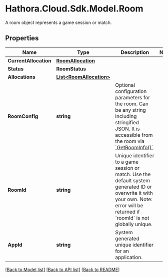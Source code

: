 # Hathora.Cloud.Sdk.Model.Room
A room object represents a game session or match.

## Properties

Name | Type | Description | Notes
------------ | ------------- | ------------- | -------------
**CurrentAllocation** | [**RoomAllocation**](RoomAllocation.md) |  | 
**Status** | **RoomStatus** |  | 
**Allocations** | [**List&lt;RoomAllocation&gt;**](RoomAllocation.md) |  | 
**RoomConfig** | **string** | Optional configuration parameters for the room. Can be any string including stringified JSON. It is accessible from the room via [&#x60;GetRoomInfo()&#x60;](https://hathora.dev/api#tag/RoomV2/operation/GetRoomInfo). | 
**RoomId** | **string** | Unique identifier to a game session or match. Use the default system generated ID or overwrite it with your own. Note: error will be returned if &#x60;roomId&#x60; is not globally unique. | 
**AppId** | **string** | System generated unique identifier for an application. | 

[[Back to Model list]](../README.md#documentation-for-models) [[Back to API list]](../README.md#documentation-for-api-endpoints) [[Back to README]](../README.md)

